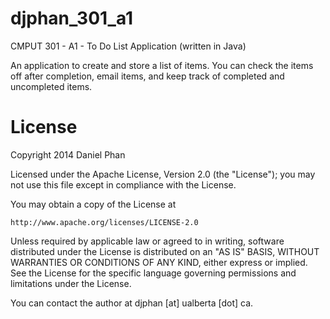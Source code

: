 djphan_301_a1
=============

CMPUT 301 - A1 - To Do List Application (written in Java)

An application to create and store a list of items. You can check
the items off after completion, email items, and keep track
of completed and uncompleted items.

License
=======

Copyright 2014 Daniel Phan

Licensed under the Apache License, Version 2.0 (the "License");
you may not use this file except in compliance with the License.

You may obtain a copy of the License at

	http://www.apache.org/licenses/LICENSE-2.0

Unless required by applicable law or agreed to in writing, software
distributed under the License is distributed on an "AS IS" BASIS,
WITHOUT WARRANTIES OR CONDITIONS OF ANY KIND, either express or implied.
See the License for the specific language governing permissions and
limitations under the License.

You can contact the author at djphan [at] ualberta [dot] ca.

